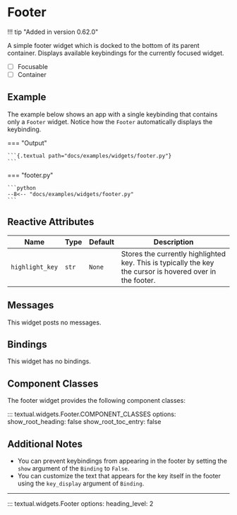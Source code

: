 # Footer

!!! tip "Added in version 0.62.0"

A simple footer widget which is docked to the bottom of its parent container. Displays
available keybindings for the currently focused widget.

- [ ] Focusable
- [ ] Container

## Example

The example below shows an app with a single keybinding that contains only a `Footer`
widget. Notice how the `Footer` automatically displays the keybinding.

=== "Output"

    ```{.textual path="docs/examples/widgets/footer.py"}
    ```

=== "footer.py"

    ```python
    --8<-- "docs/examples/widgets/footer.py"
    ```

## Reactive Attributes

| Name            | Type  | Default | Description                                                                                               |
| --------------- | ----- | ------- | --------------------------------------------------------------------------------------------------------- |
| `highlight_key` | `str` | `None`  | Stores the currently highlighted key. This is typically the key the cursor is hovered over in the footer. |

## Messages

This widget posts no messages.

## Bindings

This widget has no bindings.

## Component Classes

The footer widget provides the following component classes:

::: textual.widgets.Footer.COMPONENT_CLASSES
    options:
      show_root_heading: false
      show_root_toc_entry: false

## Additional Notes

* You can prevent keybindings from appearing in the footer by setting the `show` argument of the `Binding` to `False`.
* You can customize the text that appears for the key itself in the footer using the `key_display` argument of `Binding`.


---


::: textual.widgets.Footer
    options:
      heading_level: 2
